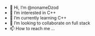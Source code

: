 - 👋 Hi, I’m @nonameDzod
- 👀 I’m interested in C++
- 🌱 I’m currently learning C++
- 💞️ I’m looking to collaborate on full stack
- 📫 How to reach me ...

<!---
nonameDzod/nonameDzod is a ✨ special ✨ repository because its `README.md` (this file) appears on your GitHub profile.
You can click the Preview link to take a look at your changes.
--->
